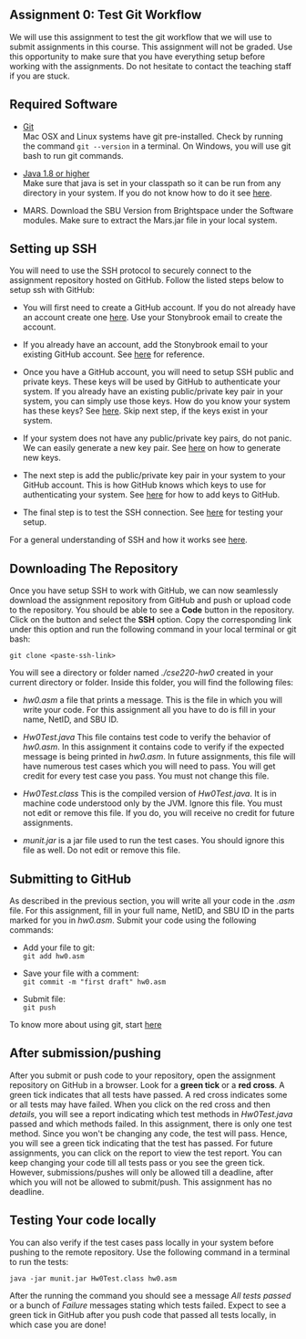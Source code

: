 ## Assignment 0: Test Git Workflow

We will use this assignment to test the git workflow that we will use to submit assignments in this course. This assignment will not be graded. Use this opportunity to make sure that you have everything setup before working with the assignments. Do not hesitate to contact the teaching staff if you are stuck.

## Required Software
- [Git](https://git-scm.com/downloads)\
Mac OSX and Linux systems have git pre-installed. Check by running the command `git --version` in a terminal. On Windows, you will use git bash to run git commands.
- [Java 1.8 or higher](https://java.com/en/download/help/download_options.html)\
Make sure that java is set in your classpath so it can be run from any directory in your system. If you do not know how to do it see [here](https://docs.oracle.com/javase/tutorial/essential/environment/paths.html).

- MARS. Download the SBU Version from Brightspace under the Software modules. Make sure to extract the Mars.jar file in your local system.

## Setting up SSH

You will need to use the SSH protocol to securely connect to the assignment repository hosted on GitHub. Follow the listed steps below to setup ssh with GitHub:

- You will first need to create a GitHub account. If you do not already have an account create one [here](https://github.com). Use your Stonybrook email to create the account.

- If you already have an account, add the Stonybrook email to your existing GitHub account. See [here](https://docs.github.com/en/account-and-profile/setting-up-and-managing-your-github-user-account/managing-email-preferences/adding-an-email-address-to-your-github-account) for reference.

- Once you have a GitHub account, you will need to setup SSH public and private keys. These keys will be used by GitHub to authenticate your system. If you already have an existing public/private key pair in your system, you can simply use those keys. How do you know your system has these keys? See [here](https://docs.github.com/en/github/authenticating-to-github/connecting-to-github-with-ssh/checking-for-existing-ssh-keys). Skip next step, if the keys exist in your system.

- If your system does not have any public/private key pairs, do not panic. We can easily generate a new key pair. See [here](https://docs.github.com/en/github/authenticating-to-github/connecting-to-github-with-ssh/generating-a-new-ssh-key-and-adding-it-to-the-ssh-agent) on how to generate new keys.

- The next step is add the public/private key pair in your system to your GitHub account. This is how GitHub knows which keys to use for authenticating your system. See [here](https://docs.github.com/en/github/authenticating-to-github/connecting-to-github-with-ssh/adding-a-new-ssh-key-to-your-github-account) for how to add keys to GitHub.

- The final step is to test the SSH connection. See [here](https://docs.github.com/en/github/authenticating-to-github/connecting-to-github-with-ssh/testing-your-ssh-connection) for testing your setup.

For a general understanding of SSH and how it works see [here](https://www.techtarget.com/searchsecurity/definition/Secure-Shell).

## Downloading The Repository

Once you have setup SSH to work with GitHub, we can now seamlessly download the assignment repository from GitHub and push or upload code to the repository. You should be able to see a **Code** button in the repository. Click on the button and select the **SSH** option. Copy the corresponding link under this option and run the following command in your local terminal or git bash:

`git clone <paste-ssh-link>`

You will see a directory or folder named *./cse220-hw0* created in your current directory or folder. Inside this folder, you will find the following files:
- *hw0.asm* a file that prints a message. This is the file in which you will write your code. For this assignment all you have to do is fill in your name, NetID, and SBU ID.

- *Hw0Test.java* This file contains test code to verify the behavior of *hw0.asm*. In this assignment it contains code to verify if the expected message is being printed in *hw0.asm*. In future assignments, this file will have numerous test cases which you will need to pass. You will get credit for every test case you pass. You must not change this file.

- *Hw0Test.class* This is the compiled version of *Hw0Test.java*. It is in machine code understood only by the JVM. Ignore this file. You must not edit or remove this file. If you do, you will receive no credit for future assignments.

- *munit.jar* is a jar file used to run the test cases. You should ignore this file as well. Do not edit or remove this file.

## Submitting to GitHub
As described in the previous section, you will write all your code in the *.asm* file. For this assignment, fill in your full name, NetID, and SBU ID in the parts marked for you in *hw0.asm*. Submit your code using the following commands:

- Add your file to git:\
`git add hw0.asm`

- Save your file with a comment:\
`git commit -m "first draft" hw0.asm`

- Submit file:\
`git push`

To know more about using git, start [here](https://git-scm.com/docs/gittutorial)

## After submission/pushing
After you submit or push code to your repository, open the assignment repository on GitHub in a browser. Look for a **green tick** or a **red cross**. A green tick indicates that all tests have passed. A red cross indicates some or all tests may have failed. When you click on the red cross and then *details*, you will see a report indicating which test methods in *Hw0Test.java* passed and which methods failed. In this assignment, there is only one test method. Since you won't be changing any code, the test will pass. Hence, you will see a green tick indicating that the test has passed. For future assignments, you can click on the report to view the test report. You can keep changing your code till all tests pass or you see the green tick. However, submissions/pushes will only be allowed till a deadline, after which you will not be allowed to submit/push. This assignment has no deadline.

## Testing Your code locally

You can also verify if the test cases pass locally in your system before pushing to the remote repository. Use the following command in a terminal to run the tests:

`java -jar munit.jar Hw0Test.class hw0.asm`

After the running the command you should see a message *All tests passed* or a bunch of *Failure* messages stating which tests failed. Expect to see a green tick in GitHub after you push code that passed all tests locally, in which case you are done!
